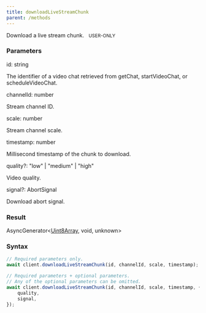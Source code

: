 ```yaml
---
title: downloadLiveStreamChunk
parent: /methods
---
```


Download a live stream chunk.<span class="select-none"> <span class="inline-flex w-fit items-center" style="font-size:12px;white-space:nowrap;word-break:keep-all;"><span class="w-fit bg-dbt select-none text-fgt" style="padding:2px 8px;border-radius:12px;">USER-ONLY</span></span> </span>

### Parameters 

<div class="flex flex-col gap-3"><div><div class="font-mono" id="p_id" data-anchor><span class="font-bold">id</span><span class="opacity-50">:</span> <span>string</span></div><div class="pl-3"><div class="no-margin">

The identifier of a video chat retrieved from getChat, startVideoChat, or scheduleVideoChat.

</div></div></div><div><div class="font-mono" id="p_channelId" data-anchor><span class="font-bold">channelId</span><span class="opacity-50">:</span> <span>number</span></div><div class="pl-3"><div class="no-margin">

Stream channel ID.

</div></div></div><div><div class="font-mono" id="p_scale" data-anchor><span class="font-bold">scale</span><span class="opacity-50">:</span> <span>number</span></div><div class="pl-3"><div class="no-margin">

Stream channel scale.

</div></div></div><div><div class="font-mono" id="p_timestamp" data-anchor><span class="font-bold">timestamp</span><span class="opacity-50">:</span> <span>number</span></div><div class="pl-3"><div class="no-margin">

Millisecond timestamp of the chunk to download.

</div></div></div><div class="flex flex-col gap-3"><div><div class="flex gap-2"><div class="font-mono p" id="p_quality" data-anchor><span class="font-bold">quality</span><span class="opacity-50"><span title="Optional" class="cursor-help">?</span>:</span> <span>&quot;low&quot;</span> <span class="opacity-50">|</span> <span>&quot;medium&quot;</span> <span class="opacity-50">|</span> <span>&quot;high&quot;</span></div></div><div class="pl-3"><div class="no-margin">

Video quality.

</div></div></div><div><div class="flex gap-2"><div class="font-mono p" id="p_signal" data-anchor><span class="font-bold">signal</span><span class="opacity-50"><span title="Optional" class="cursor-help">?</span>:</span> <span href="/">AbortSignal</span></div></div><div class="pl-3"><div class="no-margin">

Download abort signal.

</div></div></div></div></div>

### Result 

<div class="font-mono"><span href="/">AsyncGenerator</span><span class="opacity-50">&lt;</span><a href="https://developer.mozilla.org/en-US/docs/Web/JavaScript/Reference/Global_Objects/Uint8Array" target="_blank" rel="noreferrer noopener">Uint8Array</a><span class="opacity-50">,</span> <span>void</span><span class="opacity-50">,</span> <span>unknown</span><span class="opacity-50">&gt;</span></div>

### Syntax

```ts
// Required parameters only.
await client.downloadLiveStreamChunk(id, channelId, scale, timestamp);

// Required parameters + optional parameters.
// Any of the optional parameters can be omitted.
await client.downloadLiveStreamChunk(id, channelId, scale, timestamp, {
    quality,
    signal,
});
```



